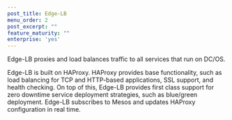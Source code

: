 ```yaml
---
post_title: Edge-LB
menu_order: 2
post_excerpt: ""
feature_maturity: ""
enterprise: 'yes'
---
```


Edge-LB proxies and load balances traffic to all services that run on DC/OS.

Edge-LB is built on HAProxy. HAProxy provides base functionality, such as load balancing for TCP and HTTP-based applications, SSL support, and health checking. On top of this, Edge-LB provides first class support for zero downtime service deployment strategies, such as blue/green deployment. Edge-LB subscribes to Mesos and updates HAProxy configuration in real time.
